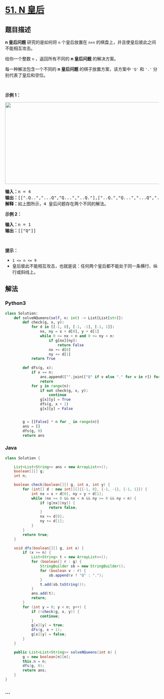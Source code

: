 # [51. N 皇后](https://leetcode-cn.com/problems/n-queens)



## 题目描述

<!-- 这里写题目描述 -->

<p><strong>n 皇后问题</strong> 研究的是如何将 <code>n</code> 个皇后放置在 <code>n×n</code> 的棋盘上，并且使皇后彼此之间不能相互攻击。</p>

<p>给你一个整数 <code>n</code> ，返回所有不同的 <strong>n<em> </em>皇后问题</strong> 的解决方案。</p>

<div class="original__bRMd">
<div>
<p>每一种解法包含一个不同的 <strong>n 皇后问题</strong> 的棋子放置方案，该方案中 <code>'Q'</code> 和 <code>'.'</code> 分别代表了皇后和空位。</p>

<p> </p>

<p><strong>示例 1：</strong></p>
<img alt="" src="https://assets.leetcode.com/uploads/2020/11/13/queens.jpg" style="width: 600px; height: 268px;" />
<pre>
<strong>输入：</strong>n = 4
<strong>输出：</strong>[[".Q..","...Q","Q...","..Q."],["..Q.","Q...","...Q",".Q.."]]
<strong>解释：</strong>如上图所示，4 皇后问题存在两个不同的解法。
</pre>

<p><strong>示例 2：</strong></p>

<pre>
<strong>输入：</strong>n = 1
<strong>输出：</strong>[["Q"]]
</pre>

<p> </p>

<p><strong>提示：</strong></p>

<ul>
	<li><code>1 <= n <= 9</code></li>
	<li>皇后彼此不能相互攻击，也就是说：任何两个皇后都不能处于同一条横行、纵行或斜线上。</li>
</ul>
</div>
</div>


## 解法

<!-- 这里可写通用的实现逻辑 -->

<!-- tabs:start -->

### **Python3**

<!-- 这里可写当前语言的特殊实现逻辑 -->

```python
class Solution:
    def solveNQueens(self, n: int) -> List[List[str]]:
        def check(g, x, y):
            for d in [[-1, 0], [-1, -1], [-1, 1]]:
                nx, ny = x + d[0], y + d[1]
                while 0 <= nx < n and 0 <= ny < n:
                    if g[nx][ny]:
                        return False
                    nx += d[0]
                    ny += d[1]
            return True
        
        def dfs(g, x):
            if x == n:
                ans.append(["".join(["Q" if v else "." for v in r]) for r in g])
                return
            for y in range(n):
                if not check(g, x, y):
                    continue
                g[x][y] = True
                dfs(g, x + 1)
                g[x][y] = False


        g = [[False] * n for _ in range(n)]
        ans = []
        dfs(g, 0)
        return ans
```

### **Java**

<!-- 这里可写当前语言的特殊实现逻辑 -->

```java
class Solution {

    List<List<String>> ans = new ArrayList<>();
    boolean[][] g;
    int n;

    boolean check(boolean[][] g, int x, int y) {
        for (int[] d : new int[][]{{-1, 0}, {-1, -1}, {-1, 1}}) {
            int nx = x + d[0], ny = y + d[1];
            while (nx >= 0 && nx < n && ny >= 0 && ny < n) {
                if (g[nx][ny]) {
                    return false;
                }
                nx += d[0];
                ny += d[1];
            }
        }
        return true;
    }

    void dfs(boolean[][] g, int x) {
        if (x >= n) {
            List<String> t = new ArrayList<>();
            for (boolean[] r : g) {
                StringBuilder sb = new StringBuilder();
                for (boolean v : r) {
                    sb.append(v ? "Q" : ".");
                }
                t.add(sb.toString());
            }
            ans.add(t);
            return;
        }
        for (int y = 0; y < n; y++) {
            if (!check(g, x, y)) {
                continue;
            }
            g[x][y] = true;
            dfs(g, x + 1);
            g[x][y] = false;
        }
    }

    public List<List<String>> solveNQueens(int n) {
        g = new boolean[n][n];
        this.n = n;
        dfs(g, 0);
        return ans;
    }
}
```

### **...**

```

```

<!-- tabs:end -->
